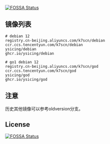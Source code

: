 [![FOSSA Status](https://app.fossa.io/api/projects/git%2Bgithub.com%2Fysicing%2Fdockerfiles.svg?type=shield)](https://app.fossa.io/projects/git%2Bgithub.com%2Fysicing%2Fdockerfiles?ref=badge_shield)


## 镜像列表

```
# debian 12
registry.cn-beijing.aliyuncs.com/k7scn/debian
ccr.ccs.tencentyun.com/k7scn/debian
ysicing/debian
ghcr.io/ysicing/debian

# go1 debian 12
registry.cn-beijing.aliyuncs.com/k7scn/god
ccr.ccs.tencentyun.com/k7scn/god
ysicing/god
ghcr.io/ysicing/god
```


## 注意

历史其他镜像可以参考oldversion分支。

## License
[![FOSSA Status](https://app.fossa.io/api/projects/git%2Bgithub.com%2Fysicing%2Fdockerfiles.svg?type=large)](https://app.fossa.io/projects/git%2Bgithub.com%2Fysicing%2Fdockerfiles?ref=badge_large)
